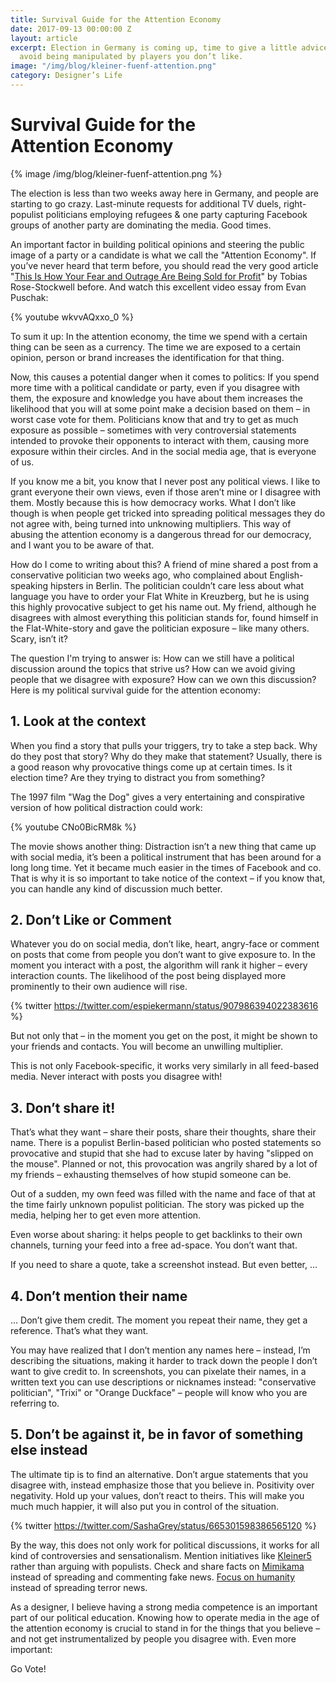 ```yaml
---
title: Survival Guide for the Attention Economy
date: 2017-09-13 00:00:00 Z
layout: article
excerpt: Election in Germany is coming up, time to give a little advice on how to
  avoid being manipulated by players you don’t like.
image: "/img/blog/kleiner-fuenf-attention.png"
category: Designer’s Life
---
```


# Survival Guide for the Attention&nbsp;Economy

{% image /img/blog/kleiner-fuenf-attention.png %}

The election is less than two weeks away here in Germany, and people are starting to go crazy. Last-minute requests for additional TV duels, right-populist politicians employing refugees & one party capturing Facebook groups of another party are dominating the media. Good times.

An important factor in building political opinions and steering the public image of a party or a candidate is what we call the "Attention Economy". If you’ve never heard that term before, you should read the very good article "[This Is How Your Fear and Outrage Are Being Sold for Profit](https://medium.com/the-mission/the-enemy-in-our-feeds-e86511488de)" by Tobias Rose-Stockwell before. And watch this excellent video essay from Evan Puschak: 

{% youtube wkvvAQxxo_0 %}

To sum it up: In the attention economy, the time we spend with a certain thing can be seen as a currency. The time we are exposed to a certain opinion, person or brand increases the identification for that thing.

Now, this causes a potential danger when it comes to politics: If you spend more time with a political candidate or party, even if you disagree with them, the exposure and knowledge you have about them increases the likelihood that you will at some point make a decision based on them – in worst case vote for them. Politicians know that and try to get as much exposure as possible – sometimes with very controversial statements intended to provoke their opponents to interact with them, causing more exposure within their circles. And in the social media age, that is everyone of us.

If you know me a bit, you know that I never post any political views. I like to grant everyone their own views, even if those aren’t mine or I disagree with them. Mostly because this is how democracy works. What I don’t like though is when people get tricked into spreading political messages they do not agree with, being turned into unknowing multipliers. This way of abusing the attention economy is a dangerous thread for our democracy, and I want you to be aware of that.

How do I come to writing about this? A friend of mine shared a post from a conservative politician two weeks ago, who complained about English-speaking hipsters in Berlin. The politician couldn’t care less about what language you have to order your Flat White in Kreuzberg, but he is using this highly provocative subject to get his name out. My friend, although he disagrees with almost everything this politician stands for, found himself in the Flat-White-story and gave the politician exposure – like many others. Scary, isn’t it?

The question I'm trying to answer is: How can we still have a political discussion around the topics that strive us? How can we avoid giving people that we disagree with exposure? How can we own this discussion? Here is my political survival guide for the attention economy:

## 1. Look at the context

When you find a story that pulls your triggers, try to take a step back. Why do they post that story? Why do they make that statement? Usually, there is a good reason why provocative things come up at certain times. Is it election time? Are they trying to distract you from something? 

The 1997 film "Wag the Dog" gives a very entertaining and conspirative version of how political distraction could work:

{% youtube CNo0BicRM8k %}

The movie shows another thing: Distraction isn’t a new thing that came up with social media, it’s been a political instrument that has been around for a long long time. Yet it became much easier in the times of Facebook and co. That is why it is so important to take notice of the context – if you know that, you can handle any kind of discussion much better.

## 2. Don’t Like or Comment

Whatever you do on social media, don’t like, heart, angry-face or comment on posts that come from people you don’t want to give exposure to. In the moment you interact with a post, the algorithm will rank it higher – every interaction counts. The likelihood of the post being displayed more prominently to their own audience will rise.

{% twitter https://twitter.com/espiekermann/status/907986394022383616 %}

But not only that – in the moment you get on the post, it might be shown to your friends and contacts. You will become an unwilling multiplier.

This is not only Facebook-specific, it works very similarly in all feed-based media. Never interact with posts you disagree with!

## 3. Don’t share it!

That’s what they want – share their posts, share their thoughts, share their name. There is a populist Berlin-based politician who posted statements so provocative and stupid that she had to excuse later by having "slipped on the mouse". Planned or not, this provocation was angrily shared by a lot of my friends – exhausting themselves of how stupid someone can be.

Out of a sudden, my own feed was filled with the name and face of that at the time fairly unknown populist politician. The story was picked up the media, helping her to get even more attention.

Even worse about sharing: it helps people to get backlinks to their own channels, turning your feed into a free ad-space. You don’t want that.

If you need to share a quote, take a screenshot instead. But even better, …

## 4. Don’t mention their name

… Don’t give them credit. The moment you repeat their name, they get a reference. That’s what they want. 

You may have realized that I don’t mention any names here – instead, I’m describing the situations, making it harder to track down the people I don’t want to give credit to. In screenshots, you can pixelate their names, in a written text you can use descriptions or nicknames instead: "conservative politician", "Trixi" or "Orange Duckface" – people will know who you are referring to.

## 5. Don’t be against it, be in favor of something else instead

The ultimate tip is to find an alternative. Don’t argue statements that you disagree with, instead emphasize those that you believe in. Positivity over negativity. Hold up your values, don’t react to theirs. This will make you much much happier, it will also put you in control of the situation.

{% twitter https://twitter.com/SashaGrey/status/665301598386565120 %}

By the way, this does not only work for political discussions, it works for all kind of controversies and sensationalism. Mention initiatives like [Kleiner5](https://www.kleinerfuenf.de/de) rather than arguing with populists. Check and share facts on [Mimikama](https://www.mimikama.at/) instead of spreading and commenting fake news. [Focus on humanity](https://twitter.com/SashaGrey/status/665301598386565120) instead of spreading terror news.

As a designer, I believe having a strong media competence is an important part of our political education. Knowing how to operate media in the age of the attention economy is crucial to stand in for the things that you believe – and not get instrumentalized by people you disagree with. Even more important:

Go Vote!
